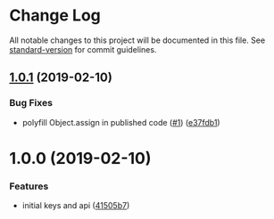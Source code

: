 # Change Log

All notable changes to this project will be documented in this file. See [standard-version](https://github.com/conventional-changelog/standard-version) for commit guidelines.

<a name="1.0.1"></a>
## [1.0.1](https://github.com/SalesVista/strings/compare/v1.0.0...v1.0.1) (2019-02-10)


### Bug Fixes

* polyfill Object.assign in published code ([#1](https://github.com/SalesVista/strings/issues/1)) ([e37fdb1](https://github.com/SalesVista/strings/commit/e37fdb1))



<a name="1.0.0"></a>
# 1.0.0 (2019-02-10)


### Features

* initial keys and api ([41505b7](https://github.com/SalesVista/strings/commit/41505b7))
